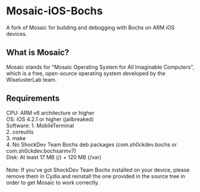 # Mosaic-iOS-Bochs
A fork of Mosaic for building and debugging with Bochs on ARM iOS devices.

## What is Mosaic?
Mosaic stands for "Mosaic Operating System for All Imaginable Computers", which is a free, open-source operating system developed by the WiselusterLab team.

## Requirements
CPU: ARM v6 architecture or higher<br>
OS: iOS 4.2.1 or higher (jailbreaked)<br>
Software: 1. MobileTerminal<br>
          2. coreutils<br>
          3. make<br>
          4. No ShockDev Team Bochs deb packages (com.sh0ckdev.bochs or com.sh0ckdev.bochsarmv7)<br>
Disk: At least 17 MB (/) + 120 MB (/var)<br>
<br>
Note: If you've got ShockDev Team Bochs installed on your device, please remove them in Cydia and reinstall the one provided in the source tree in order to get Mosaic to work correctly.
